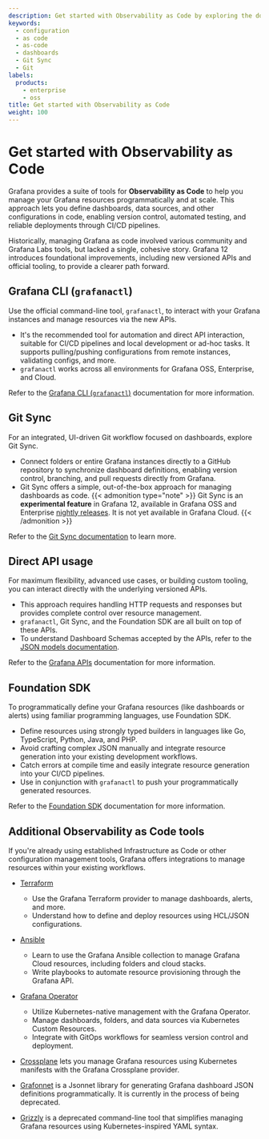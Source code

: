 ```yaml
---
description: Get started with Observability as Code by exploring the documentation, libraries, and tools available for as-code practices.
keywords:
  - configuration
  - as code
  - as-code
  - dashboards
  - Git Sync
  - Git
labels:
  products:
    - enterprise
    - oss
title: Get started with Observability as Code
weight: 100
---
```


# Get started with Observability as Code

Grafana provides a suite of tools for **Observability as Code** to help you manage your Grafana resources programmatically and at scale. This approach lets you define dashboards, data sources, and other configurations in code, enabling version control, automated testing, and reliable deployments through CI/CD pipelines.

Historically, managing Grafana as code involved various community and Grafana Labs tools, but lacked a single, cohesive story. Grafana 12 introduces foundational improvements, including new versioned APIs and official tooling, to provide a clearer path forward.

## Grafana CLI (`grafanactl`)

Use the official command-line tool, `grafanactl`, to interact with your Grafana instances and manage resources via the new APIs.

- It's the recommended tool for automation and direct API interaction, suitable for CI/CD pipelines and local development or ad-hoc tasks. It supports pulling/pushing configurations from remote instances, validating configs, and more.
- `grafanactl` works across all environments for Grafana OSS, Enterprise, and Cloud.

Refer to the [Grafana CLI (`grafanactl`)](https://grafana.com/docs/grafana/<GRAFANA_VERSION>/observability-as-code/grafana-cli) documentation for more information.

## Git Sync

For an integrated, UI-driven Git workflow focused on dashboards, explore Git Sync.

- Connect folders or entire Grafana instances directly to a GitHub repository to synchronize dashboard definitions, enabling version control, branching, and pull requests directly from Grafana.
- Git Sync offers a simple, out-of-the-box approach for managing dashboards as code.
  {{< admonition type="note" >}}
  Git Sync is an **experimental feature** in Grafana 12, available in Grafana OSS and Enterprise [nightly releases](https://grafana.com/grafana/download/nightly). It is not yet available in Grafana Cloud.
  {{< /admonition >}}

Refer to the [Git Sync documentation](https://grafana.com/docs/grafana/<GRAFANA_VERSION>/observability-as-code/provision-resources/intro-git-sync/) to learn more.

## Direct API usage

For maximum flexibility, advanced use cases, or building custom tooling, you can interact directly with the underlying versioned APIs.

- This approach requires handling HTTP requests and responses but provides complete control over resource management.
- `grafanactl`, Git Sync, and the Foundation SDK are all built on top of these APIs.
- To understand Dashboard Schemas accepted by the APIs, refer to the [JSON models documentation](json-models/).

Refer to the [Grafana APIs](https://grafana.com/docs/grafana/<GRAFANA_VERSION>/developers/http_api/apis/) documentation for more information.

## Foundation SDK

To programmatically define your Grafana resources (like dashboards or alerts) using familiar programming languages, use Foundation SDK.

- Define resources using strongly typed builders in languages like Go, TypeScript, Python, Java, and PHP.
- Avoid crafting complex JSON manually and integrate resource generation into your existing development workflows.
- Catch errors at compile time and easily integrate resource generation into your CI/CD pipelines.
- Use in conjunction with `grafanactl` to push your programmatically generated resources.

Refer to the [Foundation SDK](../foundation-sdk) documentation for more information.

## Additional Observability as Code tools

If you're already using established Infrastructure as Code or other configuration management tools, Grafana offers integrations to manage resources within your existing workflows.

- [Terraform](../infrastructure-as-code/terraform/)

  - Use the Grafana Terraform provider to manage dashboards, alerts, and more.
  - Understand how to define and deploy resources using HCL/JSON configurations.

- [Ansible](../infrastructure-as-code/ansible/)

  - Learn to use the Grafana Ansible collection to manage Grafana Cloud resources, including folders and cloud stacks.
  - Write playbooks to automate resource provisioning through the Grafana API.

- [Grafana Operator](../infrastructure-as-code/grafana-operator/)

  - Utilize Kubernetes-native management with the Grafana Operator.
  - Manage dashboards, folders, and data sources via Kubernetes Custom Resources.
  - Integrate with GitOps workflows for seamless version control and deployment.

- [Crossplane](https://github.com/grafana/crossplane-provider-grafana) lets you manage Grafana resources using Kubernetes manifests with the Grafana Crossplane provider.
- [Grafonnet](https://github.com/grafana/grafonnet) is a Jsonnet library for generating Grafana dashboard JSON definitions programmatically. It is currently in the process of being deprecated.
- [Grizzly](https://grafana.com/docs/grafana-cloud/developer-resources/infrastructure-as-code/grizzly/dashboards-folders-datasources/) is a deprecated command-line tool that simplifies managing Grafana resources using Kubernetes-inspired YAML syntax.
